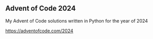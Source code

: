 ## Advent of Code 2024
My Advent of Code solutions written in Python for the year of 2024

https://adventofcode.com/2024
